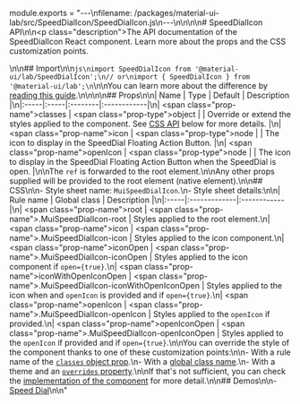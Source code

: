 module.exports = "---\nfilename: /packages/material-ui-lab/src/SpeedDialIcon/SpeedDialIcon.js\n---\n\n<!--- This documentation is automatically generated, do not try to edit it. -->\n\n# SpeedDialIcon API\n\n<p class=\"description\">The API documentation of the SpeedDialIcon React component. Learn more about the props and the CSS customization points.</p>\n\n## Import\n\n```js\nimport SpeedDialIcon from '@material-ui/lab/SpeedDialIcon';\n// or\nimport { SpeedDialIcon } from '@material-ui/lab';\n```\n\nYou can learn more about the difference by [reading this guide](/guides/minimizing-bundle-size/).\n\n\n\n## Props\n\n| Name | Type | Default | Description |\n|:-----|:-----|:--------|:------------|\n| <span class=\"prop-name\">classes</span> | <span class=\"prop-type\">object</span> |  | Override or extend the styles applied to the component. See [CSS API](#css) below for more details. |\n| <span class=\"prop-name\">icon</span> | <span class=\"prop-type\">node</span> |  | The icon to display in the SpeedDial Floating Action Button. |\n| <span class=\"prop-name\">openIcon</span> | <span class=\"prop-type\">node</span> |  | The icon to display in the SpeedDial Floating Action Button when the SpeedDial is open. |\n\nThe `ref` is forwarded to the root element.\n\nAny other props supplied will be provided to the root element (native element).\n\n## CSS\n\n- Style sheet name: `MuiSpeedDialIcon`.\n- Style sheet details:\n\n| Rule name | Global class | Description |\n|:-----|:-------------|:------------|\n| <span class=\"prop-name\">root</span> | <span class=\"prop-name\">.MuiSpeedDialIcon-root</span> | Styles applied to the root element.\n| <span class=\"prop-name\">icon</span> | <span class=\"prop-name\">.MuiSpeedDialIcon-icon</span> | Styles applied to the icon component.\n| <span class=\"prop-name\">iconOpen</span> | <span class=\"prop-name\">.MuiSpeedDialIcon-iconOpen</span> | Styles applied to the icon component if `open={true}`.\n| <span class=\"prop-name\">iconWithOpenIconOpen</span> | <span class=\"prop-name\">.MuiSpeedDialIcon-iconWithOpenIconOpen</span> | Styles applied to the icon when and `openIcon` is provided and if `open={true}`.\n| <span class=\"prop-name\">openIcon</span> | <span class=\"prop-name\">.MuiSpeedDialIcon-openIcon</span> | Styles applied to the `openIcon` if provided.\n| <span class=\"prop-name\">openIconOpen</span> | <span class=\"prop-name\">.MuiSpeedDialIcon-openIconOpen</span> | Styles applied to the `openIcon` if provided and if `open={true}`.\n\nYou can override the style of the component thanks to one of these customization points:\n\n- With a rule name of the [`classes` object prop](/customization/components/#overriding-styles-with-classes).\n- With a [global class name](/customization/components/#overriding-styles-with-global-class-names).\n- With a theme and an [`overrides` property](/customization/globals/#css).\n\nIf that's not sufficient, you can check the [implementation of the component](https://github.com/Foso/material-ui/blob/master/packages/material-ui-lab/src/SpeedDialIcon/SpeedDialIcon.js) for more detail.\n\n## Demos\n\n- [Speed Dial](/components/speed-dial/)\n\n"